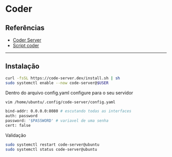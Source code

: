 # Coder

## Referências

* [ Coder Server ]( https://github.com/coder/code-server )
* [ Script coder ]( https://github.com/Julio-vincente/bootStrap/blob/master/coderPage.sh )

---

## Instalação

```bash
curl -fsSL https://code-server.dev/install.sh | sh
sudo systemctl enable --now code-server@$USER
```

Dentro do arquivo config.yaml configure para o seu servidor
```bash
vim /home/ubuntu/.config/code-server/config.yaml

bind-addr: 0.0.0.0:8080 # escutando todas as interfaces
auth: password
password: '$PASSWORD' # variavel de uma senha
cert: false
```

Validação
```bash
sudo systemctl restart code-server@ubuntu
sudo systemctl status code-server@ubuntu
```
